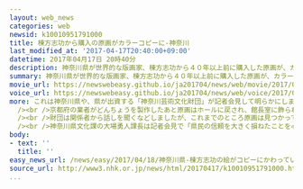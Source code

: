 ```yaml
---
layout: web_news
categories: web
newsid: k10010951791000
title: 棟方志功から購入の原画がカラーコピーに-神奈川
last_modified_at: '2017-04-17T20:40:00+09:00'
datetime: 2017年04月17日 20時40分
description: 神奈川県が世界的な版画家、棟方志功から４０年以上前に購入した原画が、カラーコピーと見られるものに入れかわっていたことが分かり、県などは、盗まれた疑いもあるとして警察に被害届を出すことを検討しています。
summary: 神奈川県が世界的な版画家、棟方志功から４０年以上前に購入した原画が、カラーコピーと見られるものに入れかわっていたことが分かり、県などは、盗まれた疑いもあるとして警察に被害届を出すことを検討しています。
movie_url: https://newswebeasy.github.io/ja201704/news/web/movie/2017/04/18/k10010951791000.mp4
voice_url: https://newswebeasy.github.io/ja201704/news/web/voice/2017/04/18/k10010951791000.mp3
more: これは神奈川県や、県が出資する「神奈川芸術文化財団」が記者会見して明らかにしました。<br /><br />それによりますと、横浜市中区の「神奈川県民ホール」で使うどんちょうのデザインにするため、神奈川県は、昭和４９年に棟方志功本人から「宇宙讃（神奈雅和の柵）」という、縦５０センチ横６５センチほどの原画を３００万円で購入したということです。<br
  /><br />京都府の業者がどんちょうを製作したあと原画はホールに戻され、館長室に飾られてきましたが、平成２６年に鎌倉市の県立近代美術館で開かれた作品展に出品された際に「レプリカではないか」という指摘があり、美術館と財団が調べたところカラーコピーと見られることがわかったということです。<br
  /><br />財団は関係者から話しを聞くなどしましたが、これまでのところ原画は見つかっていないということで、県や財団は盗まれた疑いもあるとして警察に被害届を出すことも検討しているということです。<br
  /><br />神奈川県文化課の大場勇人課長は記者会見で「県民の信頼を大きく損ねたことを心からおわびします」と話していました。
body:
- text: ''
  title: ''
easy_news_url: /news/easy/2017/04/18/神奈川県-棟方志功の絵がコピーにかわっていた/
source_url: http://www3.nhk.or.jp/news/html/20170417/k10010951791000.html
...
```

